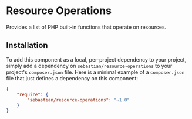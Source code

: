 # Resource Operations

Provides a list of PHP built-in functions that operate on resources.

## Installation

To add this component as a local, per-project dependency to your project, simply add a dependency on `sebastian/resource-operations` to your project's `composer.json` file. Here is a minimal example of a `composer.json` file that just defines a dependency on this component:

```JSON
{
    "require": {
        "sebastian/resource-operations": "~1.0"
    }
}
```

